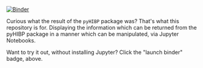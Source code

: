 [![Binder](https://mybinder.org/badge.svg)](https://mybinder.org/v2/gl/kitsunix%2FpyHIBP%2FpyHIBP-binder/master)

Curious what the result of the ``pyHIBP`` package was? That's what this repository is for. Displaying the information which can be returned from the pyHIBP package in a manner which can be manipulated, via Jupyter Notebooks.

Want to try it out, without installing Jupyter? Click the "launch binder" badge, above.
